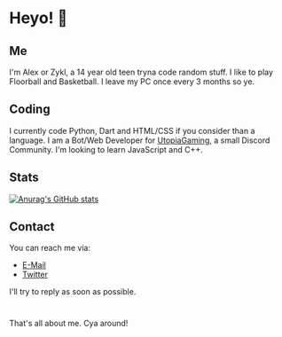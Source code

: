 <!--
**Zykkl/zykkl** is a ✨ _special_ ✨ repository because its `README.md` (this file) appears on your GitHub profile.

Here are some ideas to get you started:

- 🔭 I’m currently working on ...
- 🌱 I’m currently learning ...
- 👯 I’m looking to collaborate on ...
- 🤔 I’m looking for help with ...
- 💬 Ask me about ...
- 📫 How to reach me: ...
- 😄 Pronouns: ...
- ⚡ Fun fact: ...
-->


# Heyo! 👋

## Me

I'm Alex or Zykl, a 14 year old teen tryna code random stuff.
I like to play Floorball and Basketball. I leave my PC once every 3 months so ye.


## Coding

I currently code Python, Dart and HTML/CSS if you consider than a language.
I am a Bot/Web Developer for [UtopiaGaming](https://discord.gg/T83yjs2FV5), a small Discord Community.
I'm looking to learn JavaScript and C++.

## Stats
[![Anurag's GitHub stats](https://github-readme-stats.vercel.app/api?username=zykkl)](https://github.com/anuraghazra/github-readme-stats)

## Contact

You can reach me via:
- [E-Mail](mailto:alex.zykl@pm.me)
- [Twitter](https://twitter.com/Zykkl_)

I'll try to reply as soon as possible.

#
That's all about me. Cya around!

